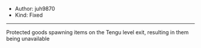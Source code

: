- Author: juh9870
- Kind: Fixed
---
Protected goods spawning items on the Tengu level exit, resulting in them being unavailable